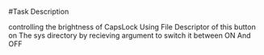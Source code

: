 #Task Description 

controlling the brightness of CapsLock Using File Descriptor of this button on The sys directory by recieving argument to switch it between ON And OFF
